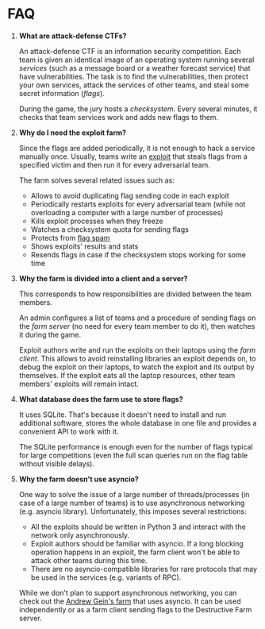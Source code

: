 FAQ
===

1. **What are attack-defense CTFs?**

    An attack-defense CTF is an information security competition. Each team is given an identical image of an operating system running several *services* (such as a message board or a weather forecast service) that have vulnerabilities. The task is to find the vulnerabilities, then protect your own services, attack the services of other teams, and steal some secret information (*flags*).

    During the game, the jury hosts a *checksystem*. Every several minutes, it checks that team services work and adds new flags to them.

2. **Why do I need the exploit farm?**

    Since the flags are added periodically, it is not enough to hack a service manually once. Usually, teams write an [exploit](exploit_format.md) that steals flags from a specified victim and then run it for every adversarial team.

    The farm solves several related issues such as:

    - Allows to avoid duplicating flag sending code in each exploit
    - Periodically restarts exploits for every adversarial team (while not overloading a computer with a large number of processes)
    - Kills exploit processes when they freeze
    - Watches a checksystem quota for sending flags
    - Protects from [flag spam](farm_server.md#Flag-Spam-Protection)
    - Shows exploits' results and stats
    - Resends flags in case if the checksystem stops working for some time

3. **Why the farm is divided into a client and a server?**

    This corresponds to how responsibilities are divided between the team members.
    
    An admin configures a list of teams and a procedure of sending flags on the *farm server* (no need for every team member to do it), then watches it during the game.

    Exploit authors write and run the exploits on their laptops using the *farm client*. This allows to avoid reinstalling libraries an exploit depends on, to debug the exploit on their laptops, to watch the exploit and its output by themselves. If the exploit eats all the laptop resources, other team members' exploits will remain intact.

4. **What database does the farm use to store flags?**

    It uses SQLite. That's because it doesn't need to install and run additional software, stores the whole database in one file and provides a convenient API to work with it.

    The SQLite performance is enough even for the number of flags typical for large competitions (even the full scan queries run on the flag table without visible delays).

5. **Why the farm doesn't use asyncio?**

    One way to solve the issue of a large number of threads/processes (in case of a large number of teams) is to use asynchronous networking (e.g. asyncio library). Unfortunately, this imposes several restrictions:

    - All the exploits should be written in Python 3 and interact with the network only asynchronously.
    - Exploit authors should be familiar with asyncio. If a long blocking operation happens in an exploit, the farm client won't be able to attack other teams during this time.
    - There are no asyncio-compatible libraries for rare protocols that may be used in the services (e.g. variants of RPC).

    While we don't plan to support asynchronous networking, you can check out the [Andrew Gein's farm](https://github.com/andgein/ctf-exploit-farm) that uses asyncio. It can be used independently or as a farm client sending flags to the Destructive Farm server.
